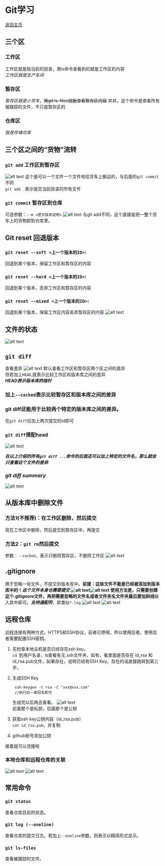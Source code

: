 # Git学习

[返回主页](/ "qaq不要走")

## 三个区
### 工作区
工作区就是指当前的目录，用ls命令查看到的就是工作区的内容  
*工作区就是生产车间*
### 暂存区
*暂存区就是小货车*，~~用git ls-files就能查看暂存区内容~~ 并非，这个命令是查看所有被跟踪的文件，不只是暂存区的
### 仓库区
*就是存储仓库*

## 三个区之间的“货物”流转
### `git add` 工作区到暂存区
![alt text](image-2.png)
这个是可以一个文件一个文件地往货车上搬运的，与后面的`git commit`不同  
`git add .`表示提交当前目录的所有文件
### `git commit` 暂存区到仓库
可选参数：`--m <提交版本说明>`
![alt text](image-3.png)
与git add不同，这个直接是把一整个货车上的货物卸到仓库里。
## Git reset 回退版本
### `git reset --soft <上一个版本的ID>`:
回退到某个版本，保留工作区和暂存区的内容
### `git reset --hard <上一个版本的ID>`:
回退到某个版本，丢弃工作区和暂存区的内容
### `git reset --mixed <上一个版本的ID>`:
回退到某个版本，保留工作区内容丢弃暂存区的内容
![alt text](image.png)

## 文件的状态
![alt text](image-4.png)

## `git diff`
查看差异
![alt text](image-1.png)
默认查看工作区和暂存区两个区之间的差异  
但若加上`HEAD`,就表示比较工作区和版本库之间的差异  
***HEAD表示版本库的指针***  
### 加上`--cached`表示比较暂存区和版本库之间的差异
### git diff还能用于比较两个特定的版本库之间的差异。
在`git diff`后加上两次提交的id即可
### `git diff`搭配head
![alt text](image-5.png)

***在以上介绍的所有`git diff ...`命令的后面还可以加上特定的文件名，那么就会只查看这个文件的差异***
### *git diff summary*
![alt text](image-6.png)


## 从版本库中删除文件
### 方法1(不推荐)：在工作区删除，然后提交
现在工作区中删除，然后提交到暂存区中，再提交
### 方法2：`git rm`然后提交
参数：`--cached`，表示只删除暂存区，不删除工作区
![alt text](image-7.png)

## .gitignore
用于忽略一些文件，不提交到版本库中。**前提：这些文件不能是已经被添加到版本库中的！***这个文件本身也需要提交*
![alt text](image-8.png)![alt text](image-9.png)
使用方法是，只需要创建这个.gitignore文件，再把需要忽略的文件名或者文件夹名**文件夹最后要加斜线**输入其中即可。***支持通配符***，即类似`*.log`
![alt text](image-10.png)
![alt text](image-11.png)


## 远程仓库
远程连接有两种方式，HTTPS和SSH协议，前者已停用，所以使用后者。使用后者需要配置SSH密钥。  
1. 先检查本地主机是否已经存在ssh key。  
`cd `到用户名录，ls查看有无.ssh文件夹，如有，看里面是否存在 id_rsa 和 id_rsa.pub文件，如果存在，说明已经有SSH Key。存在的话直接跳转到第三步。
2. 生成SSH Key

        ssh-keygen -t rsa -C "xxx@xxx.com"
        //执行后一直回车即可
    生成完以后再去查看。
![alt text](image-12.png)  
前面那个是私钥，后面那个是公钥
3. 获取ssh key公钥内容（id_rsa.pub）  
   `cat id_rsa.pub`，并复制
4. github账号添加公钥

接着就可以克隆啦
### 本地仓库和远程仓库的关联
![alt text](image-13.png)
![alt text](image-14.png)


## 常用命令
### `git status`
查看仓库目前的状态。
### `git log (--oneline)`
查看仓库的提交日志。若加上`--oneline`参数，则表示以精简形式显示。
### `git ls-files`
查看被跟踪的文件。

